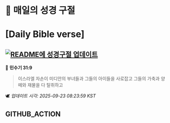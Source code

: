# 🙏 매일의 성경 구절
# [Daily Bible verse]
## [![README에 성경구절 업데이트](https://github.com/DONGSUKA/first_test/actions/workflows/update-readme-bible.yml/badge.svg)](https://github.com/DONGSUKA/first_test/actions/workflows/update-readme-bible.yml)
<!-- START_BIBLE_VERSE -->
📖 **민수기 31:9**
> 이스라엘 자손이 미디안의 부녀들과 그들의 아이들을 사로잡고 그들의 가축과 양 떼와 재물을 다 탈취하고

🕊️ _업데이트 시각: 2025-09-23 08:23:59 KST_
  <!-- END_BIBLE_VERSE -->
## GITHUB_ACTION
